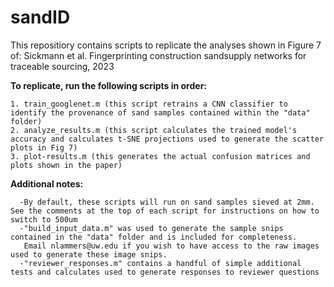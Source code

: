 # sandID
This repositiory contains scripts to replicate the analyses shown in Figure 7 of:
Sickmann et al. Fingerprinting construction sandsupply networks for traceable sourcing, 2023

**To replicate, run the following scripts in order:**
```
1. train_googlenet.m (this script retrains a CNN classifier to identify the provenance of sand samples contained within the "data" folder)
2. analyze_results.m (this script calculates the trained model's accuracy and calculates t-SNE projections used to generate the scatter plots in Fig 7)
3. plot-results.m (this generates the actual confusion matrices and plots shown in the paper)
```
**Additional notes:**
```
  -By default, these scripts will run on sand samples sieved at 2mm. See the comments at the top of each script for instructions on how to switch to 500um
  -"build_input_data.m" was used to generate the sample snips contained in the "data" folder and is included for completeness. 
   Email nlammers@uw.edu if you wish to have access to the raw images used to generate these image snips.
  -"reviewer_responses.m" contains a handful of simple additional tests and calculates used to generate responses to reviewer questions
```
